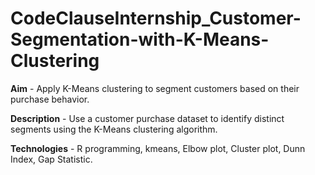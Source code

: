# CodeClauseInternship_Customer-Segmentation-with-K-Means-Clustering
**Aim** - Apply K-Means clustering to segment customers based on their purchase behavior. 

**Description** - Use a customer purchase dataset to identify distinct segments using the K-Means clustering algorithm. 

**Technologies** - R programming, kmeans, Elbow plot, Cluster plot, Dunn Index, Gap Statistic.

